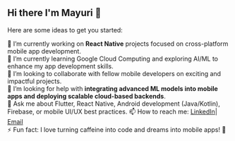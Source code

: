 ## Hi there I'm Mayuri 👋

Here are some ideas to get you started:

🔭 I’m currently working on **React Native** projects focused on cross-platform mobile app development.  
🌱 I’m currently learning Google Cloud Computing and exploring AI/ML to enhance my app development skills.  
👯 I’m looking to collaborate with fellow mobile developers on exciting and impactful projects.  
🤔 I’m looking for help with **integrating advanced ML models into mobile apps and deploying scalable cloud-based backends**.  
💬 Ask me about Flutter, React Native, Android development (Java/Kotlin), Firebase, or mobile UI/UX best practices.
📫 How to reach me: [LinkedIn](https://www.linkedin.com/in/mayuri15jan)| [Email](mailto:mayuri15jan@gmail.com)  
⚡ Fun fact: I love turning caffeine into code and dreams into mobile apps! 🚀  
